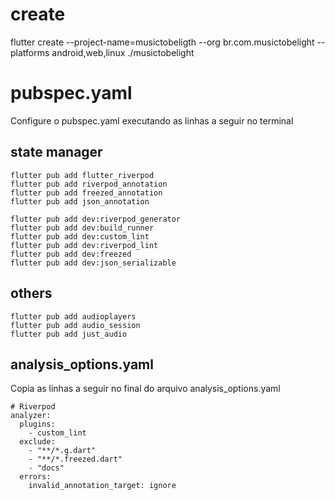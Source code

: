 # create
flutter create --project-name=musictobeligth --org br.com.musictobelight --platforms android,web,linux ./musictobelight


# pubspec.yaml
Configure o pubspec.yaml executando as linhas a seguir no terminal

## state manager
```
flutter pub add flutter_riverpod
flutter pub add riverpod_annotation
flutter pub add freezed_annotation
flutter pub add json_annotation

flutter pub add dev:riverpod_generator
flutter pub add dev:build_runner
flutter pub add dev:custom_lint
flutter pub add dev:riverpod_lint
flutter pub add dev:freezed
flutter pub add dev:json_serializable
```
## others
```
flutter pub add audioplayers
flutter pub add audio_session
flutter pub add just_audio
```

## analysis_options.yaml
Copia as linhas a seguir no final do arquivo analysis_options.yaml
```
# Riverpod
analyzer:
  plugins:
    - custom_lint
  exclude:
    - "**/*.g.dart"
    - "**/*.freezed.dart"
    - "docs"
  errors:
    invalid_annotation_target: ignore
```
